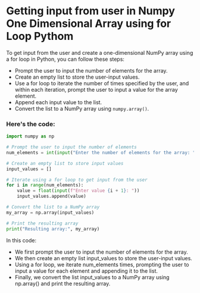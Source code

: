 # Getting input from user in Numpy One Dimensional Array using for Loop Pythom

To get input from the user and create a one-dimensional NumPy array using a for loop in Python, you can follow these steps:

- Prompt the user to input the number of elements for the array.
- Create an empty list to store the user-input values.
- Use a for loop to iterate the number of times specified by the user, and within each iteration, prompt the user to input a value for the array element.
- Append each input value to the list.
- Convert the list to a NumPy array using `numpy.array()`.

### Here's the code:

```python
import numpy as np

# Prompt the user to input the number of elements
num_elements = int(input("Enter the number of elements for the array: "))

# Create an empty list to store input values
input_values = []

# Iterate using a for loop to get input from the user
for i in range(num_elements):
    value = float(input(f"Enter value {i + 1}: "))
    input_values.append(value)

# Convert the list to a NumPy array
my_array = np.array(input_values)

# Print the resulting array
print("Resulting array:", my_array)
```

In this code:

- We first prompt the user to input the number of elements for the array.
- We then create an empty list input_values to store the user-input values.
- Using a for loop, we iterate num_elements times, prompting the user to input a value for each element and appending it to the list.
- Finally, we convert the list input_values to a NumPy array using np.array() and print the resulting array.